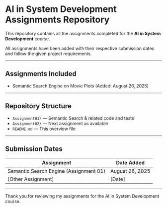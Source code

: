 # AI in System Development Assignments Repository

This repository contains all the assignments completed for the **AI in System Development** course.

All assignments have been added with their respective submission dates and follow the given project requirements.

---

## Assignments Included

- Semantic Search Engine on Movie Plots (Added: August 26, 2025)


---

## Repository Structure

- `Assignment01/` — Semantic Search & related code and tests
- `Assignment02/` — Next assignment as available
- `README.md` — This overview file

---

## Submission Dates

| Assignment                              | Date Added    |
|---------------------------------------|---------------|
| Semantic Search Engine (Assignment 01)| August 26, 2025 |
| [Other Assignment]                    | [Date]        |

---

Thank you for reviewing my assignments for the AI in System Development course.
